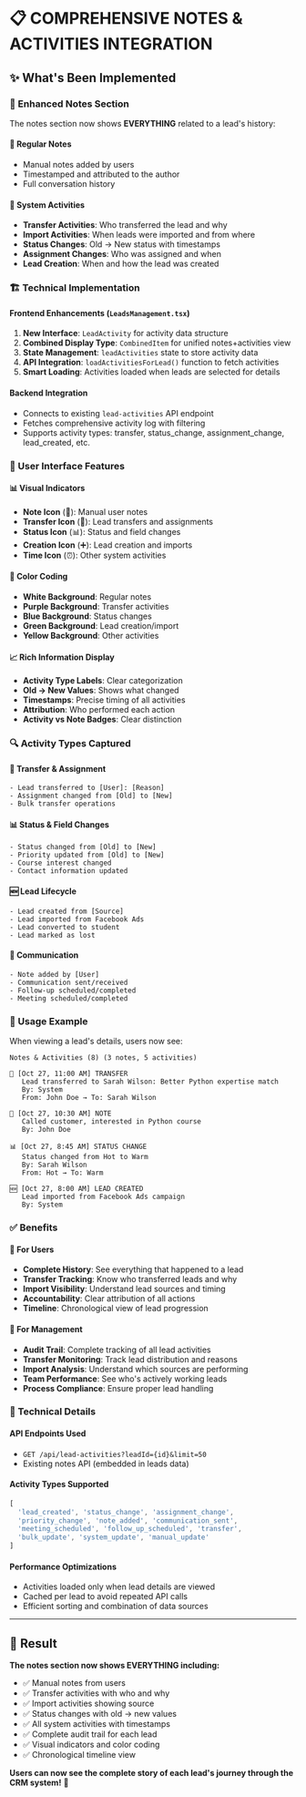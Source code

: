 # 📋 COMPREHENSIVE NOTES & ACTIVITIES INTEGRATION

## ✨ What's Been Implemented

### 🎯 Enhanced Notes Section
The notes section now shows **EVERYTHING** related to a lead's history:

#### 📝 Regular Notes
- Manual notes added by users
- Timestamped and attributed to the author
- Full conversation history

#### 🔄 System Activities  
- **Transfer Activities**: Who transferred the lead and why
- **Import Activities**: When leads were imported and from where
- **Status Changes**: Old → New status with timestamps
- **Assignment Changes**: Who was assigned and when
- **Lead Creation**: When and how the lead was created

### 🏗️ Technical Implementation

#### Frontend Enhancements (`LeadsManagement.tsx`)
1. **New Interface**: `LeadActivity` for activity data structure
2. **Combined Display Type**: `CombinedItem` for unified notes+activities view
3. **State Management**: `leadActivities` state to store activity data
4. **API Integration**: `loadActivitiesForLead()` function to fetch activities
5. **Smart Loading**: Activities loaded when leads are selected for details

#### Backend Integration
- Connects to existing `lead-activities` API endpoint
- Fetches comprehensive activity log with filtering
- Supports activity types: transfer, status_change, assignment_change, lead_created, etc.

### 🎨 User Interface Features

#### 📊 Visual Indicators
- **Note Icon** (💬): Manual user notes
- **Transfer Icon** (🔄): Lead transfers and assignments  
- **Status Icon** (📊): Status and field changes
- **Creation Icon** (➕): Lead creation and imports
- **Time Icon** (⏰): Other system activities

#### 🌈 Color Coding
- **White Background**: Regular notes
- **Purple Background**: Transfer activities
- **Blue Background**: Status changes
- **Green Background**: Lead creation/import
- **Yellow Background**: Other activities

#### 📈 Rich Information Display
- **Activity Type Labels**: Clear categorization
- **Old → New Values**: Shows what changed
- **Timestamps**: Precise timing of all activities
- **Attribution**: Who performed each action
- **Activity vs Note Badges**: Clear distinction

### 🔍 Activity Types Captured

#### 🔄 Transfer & Assignment
```
- Lead transferred to [User]: [Reason]
- Assignment changed from [Old] to [New]
- Bulk transfer operations
```

#### 📊 Status & Field Changes
```
- Status changed from [Old] to [New]
- Priority updated from [Old] to [New]
- Course interest changed
- Contact information updated
```

#### 🆕 Lead Lifecycle
```
- Lead created from [Source]
- Lead imported from Facebook Ads
- Lead converted to student
- Lead marked as lost
```

#### 📝 Communication
```
- Note added by [User]
- Communication sent/received
- Follow-up scheduled/completed
- Meeting scheduled/completed
```

### 🚀 Usage Example

When viewing a lead's details, users now see:

```
Notes & Activities (8) (3 notes, 5 activities)

🔄 [Oct 27, 11:00 AM] TRANSFER
   Lead transferred to Sarah Wilson: Better Python expertise match
   By: System
   From: John Doe → To: Sarah Wilson

💬 [Oct 27, 10:30 AM] NOTE  
   Called customer, interested in Python course
   By: John Doe

📊 [Oct 27, 8:45 AM] STATUS CHANGE
   Status changed from Hot to Warm  
   By: Sarah Wilson
   From: Hot → To: Warm

🆕 [Oct 27, 8:00 AM] LEAD CREATED
   Lead imported from Facebook Ads campaign
   By: System
```

### ✅ Benefits

#### 👥 For Users
- **Complete History**: See everything that happened to a lead
- **Transfer Tracking**: Know who transferred leads and why
- **Import Visibility**: Understand lead sources and timing
- **Accountability**: Clear attribution of all actions
- **Timeline**: Chronological view of lead progression

#### 🏢 For Management
- **Audit Trail**: Complete tracking of all lead activities
- **Transfer Monitoring**: Track lead distribution and reasons
- **Import Analysis**: Understand which sources are performing
- **Team Performance**: See who's actively working leads
- **Process Compliance**: Ensure proper lead handling

### 🔧 Technical Details

#### API Endpoints Used
- `GET /api/lead-activities?leadId={id}&limit=50`
- Existing notes API (embedded in leads data)

#### Activity Types Supported
```javascript
[
  'lead_created', 'status_change', 'assignment_change',
  'priority_change', 'note_added', 'communication_sent',
  'meeting_scheduled', 'follow_up_scheduled', 'transfer',
  'bulk_update', 'system_update', 'manual_update'
]
```

#### Performance Optimizations
- Activities loaded only when lead details are viewed
- Cached per lead to avoid repeated API calls
- Efficient sorting and combination of data sources

---

## 🎉 Result

**The notes section now shows EVERYTHING including:**
- ✅ Manual notes from users
- ✅ Transfer activities with who and why
- ✅ Import activities showing source
- ✅ Status changes with old → new values  
- ✅ All system activities with timestamps
- ✅ Complete audit trail for each lead
- ✅ Visual indicators and color coding
- ✅ Chronological timeline view

**Users can now see the complete story of each lead's journey through the CRM system!** 🌟
